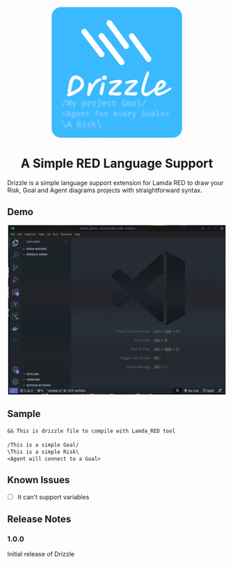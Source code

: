 <div align="center">
    <img src="../images/logo_drizzle_language.png" width="300" height="300" />
    <h1>A Simple RED Language Support</h1>
</div>

Drizzle is a simple language support extension for Lamda RED to draw your Risk,
Goal and Agent diagrams projects with straightforward syntax.

## Demo

<div align="center">
    <img src="../images/drizzle_demo.gif" width="500"/>
</div>

## Sample

```drizzle
&& This is drizzle file to compile with Lamda_RED tool
                
/This is a simple Goal/
\This is a simple Risk\
<Agent will connect to a Goal>
```

## Known Issues

- [ ] It can't support variables

## Release Notes

### 1.0.0

Initial release of Drizzle